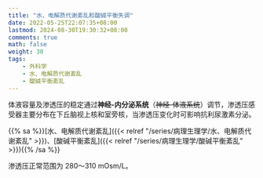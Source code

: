 ```yaml
---
title: "水、电解质代谢紊乱和酸碱平衡失调"
date: 2022-05-25T22:07:35+08:00
lastmod: 2024-08-30T19:30:32+08:00
comments: true
math: false
weight: 30
tags:
    - 外科学
    - 水、电解质代谢紊乱
    - 酸碱平衡紊乱
---
```


<!--more-->

体液容量及渗透压的稳定通过**神经-内分泌系统**（~~神经-体液系统~~）调节，渗透压感受器主要分布在下丘脑视上核和室旁核，当渗透压变化时可影响抗利尿激素分泌。

{{% sa %}}[水、电解质代谢紊乱]({{< relref "/series/病理生理学/水、电解质代谢紊乱" >}})、[酸碱平衡紊乱]({{< relref "/series/病理生理学/酸碱平衡紊乱" >}}){{% /sa %}}

渗透压正常范围为 280～310 mOsm/L。


